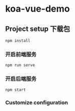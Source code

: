 # koa-vue-demo

## Project setup 下载包
```
npm install
```

### 开启前端服务
```
npm run serve
```

### 开启后端服务
```
npm start
```



### Customize configuration

